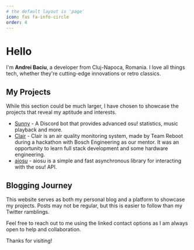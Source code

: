 ```yaml
---
# the default layout is 'page'
icon: fas fa-info-circle
order: 4
---
```


# Hello

I'm **Andrei Baciu**, a developer from Cluj-Napoca, Romania. I love all things tech, whether they're cutting-edge innovations or retro classics.

## My Projects

While this section could be much larger, I have chosen to showcase the projects that reveal my aptitude and interests.

- [Sunny](https://github.com/SunnyCord/bot) - A Discord bot that provides advanced osu! statistics, music playback and more.
- [Clair](https://reboot.aesth.dev/) - Clair is an air quality monitoring system, made by Team Reboot during a hackathon with Bosch Engineering as our mentor.
It was an opportunity to learn full stack development and some hardware engineering.
- [aiosu](https://github.com/NiceAesth/aiosu) - aiosu is a simple and fast asynchronous library for interacting with the osu! API.

## Blogging Journey

This website serves as both my personal blog and a platform to showcase my projects. Posts may not be regular, but this is easier to follow than my Twitter ramblings.

Feel free to reach out to me using the linked contact options as I am always open to help and collaboration.

Thanks for visiting!
